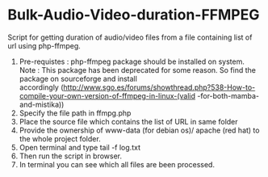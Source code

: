 # Bulk-Audio-Video-duration-FFMPEG
Script for getting duration of audio/video files from a file containing list of url using php-ffmpeg.

1. Pre-requistes : php-ffmpeg package should be installed on system.
   Note :  This package has been deprecated for some reason. So find the package on sourceforge and install   
   accordingly 
   (http://www.sgo.es/forums/showthread.php?538-How-to-compile-your-own-version-of-ffmpeg-in-linux-(valid
   -for-both-mamba-and-mistika))
2. Specify the file path in ffmpg.php
3. Place the source file which contains the list of URL in same folder
4. Provide the ownership of www-data (for debian os)/ apache (red hat) to the whole project folder.
5. Open terminal and type tail -f log.txt 
6. Then run the script in browser.
7. In terminal you can see which all files are been processed.
